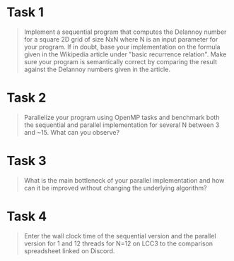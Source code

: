 # Task 1

> Implement a sequential program that computes the Delannoy number for a square 2D grid of size NxN where N is an input parameter for your program. If in doubt, base your implementation on the formula given in the Wikipedia article under "basic recurrence relation". Make sure your program is semantically correct by comparing the result against the Delannoy numbers given in the article.



# Task 2

> Parallelize your program using OpenMP tasks and benchmark both the sequential and parallel implementation for several N between 3 and ~15. What can you observe?



# Task 3

> What is the main bottleneck of your parallel implementation and how can it be improved without changing the underlying algorithm?



# Task 4

> Enter the wall clock time of the sequential version and the parallel version for 1 and 12 threads for N=12 on LCC3 to the comparison spreadsheet linked on Discord.

